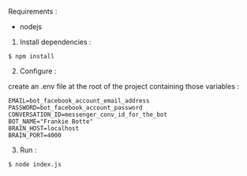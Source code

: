 
Requirements :
- nodejs

1. Install dependencies :

```
$ npm install
```

2. Configure :

create an .env file at the root of the project containing those variables :
```
EMAIL=bot_facebook_account_email_address
PASSWORD=bot_facebook_account_password
CONVERSATION_ID=messenger_conv_id_for_the_bot
BOT_NAME="Frankie Botte"
BRAIN_HOST=localhost
BRAIN_PORT=4000
```

3. Run :

```
$ node index.js
```
